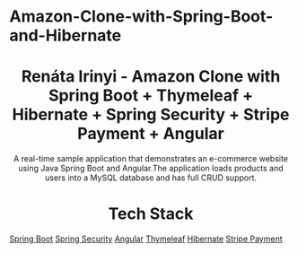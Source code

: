 # Amazon-Clone-with-Spring-Boot-and-Hibernate

<h1 align="center">Renáta Irinyi - 
Amazon Clone with Spring Boot + Thymeleaf + Hibernate + Spring Security + Stripe Payment + Angular</h1>

<div align="center">
A real-time sample application that demonstrates an e-commerce website using Java Spring Boot and Angular.The application loads products and users into a MySQL database and has full CRUD support.
</div>

<h1 align="center">Tech Stack</h1>
<div >

  [Spring Boot](https://spring.io/projects/spring-boot)
  [Spring Security](https://spring.io/projects/spring-security)
  [Angular](https://angular.io/quick-start)
  [Thymeleaf](https://www.thymeleaf.org/)
  [Hibernate](https://hibernate.org/)
  [Stripe Payment](https://stripe.com/en-ch/payments?utm_campaign=CH_en_Search_Brand_Payments-Core_EXA-14718003340&utm_medium=cpc&utm_source=google&ad_content=547066374693&utm_term=stripe%20payments&utm_matchtype=e&utm_adposition=&utm_device=c&gclid=Cj0KCQjw1rqkBhCTARIsAAHz7K3IusM2mHsXJtsTeG03SM822nTo7bU5AioKcdn6vZLJrCPIRbm_Fb4aAptGEALw_wcB)
</div>

